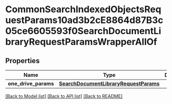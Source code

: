 # CommonSearchIndexedObjectsRequestParams10ad3b2cE8864d87B3c05ce6605593f0SearchDocumentLibraryRequestParamsWrapperAllOf


## Properties
Name | Type | Description | Notes
------------ | ------------- | ------------- | -------------
**one_drive_params** | [**SearchDocumentLibraryRequestParams**](SearchDocumentLibraryRequestParams.md) |  | [optional] 

[[Back to Model list]](../README.md#documentation-for-models) [[Back to API list]](../README.md#documentation-for-api-endpoints) [[Back to README]](../README.md)


